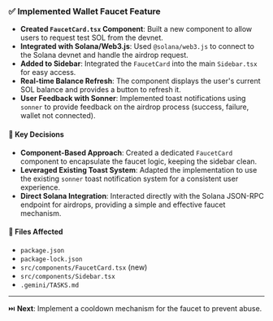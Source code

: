 ### ✅ Implemented Wallet Faucet Feature

- **Created `FaucetCard.tsx` Component**: Built a new component to allow users to request test SOL from the devnet.
- **Integrated with Solana/Web3.js**: Used `@solana/web3.js` to connect to the Solana devnet and handle the airdrop request.
- **Added to Sidebar**: Integrated the `FaucetCard` into the main `Sidebar.tsx` for easy access.
- **Real-time Balance Refresh**: The component displays the user's current SOL balance and provides a button to refresh it.
- **User Feedback with Sonner**: Implemented toast notifications using `sonner` to provide feedback on the airdrop process (success, failure, wallet not connected).

#### 🧠 Key Decisions

- **Component-Based Approach**: Created a dedicated `FaucetCard` component to encapsulate the faucet logic, keeping the sidebar clean.
- **Leveraged Existing Toast System**: Adapted the implementation to use the existing `sonner` toast notification system for a consistent user experience.
- **Direct Solana Integration**: Interacted directly with the Solana JSON-RPC endpoint for airdrops, providing a simple and effective faucet mechanism.

#### 📁 Files Affected

- `package.json`
- `package-lock.json`
- `src/components/FaucetCard.tsx` (new)
- `src/components/Sidebar.tsx`
- `.gemini/TASKS.md`

---

⏭️ **Next**: Implement a cooldown mechanism for the faucet to prevent abuse.